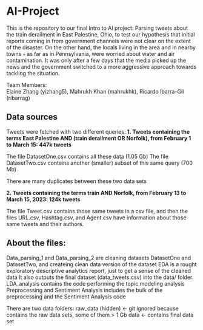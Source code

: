 # AI-Project

This is the repository to our final Intro to AI project:
Parsing tweets about the train derailment in East Palestine, Ohio, to test our hypothesis that initial reports coming in from government channels were not clear on the extent of the disaster. On the other hand, the locals living in the area and in nearby towns - as far as in Pennsylvania, were worried about water and air contamination. It was only after a few days that the media picked up the news and the government switched to a more aggressive approach towards tackling the situation. 

Team Members:   
Elaine Zhang (yizhang5), Mahrukh Khan (mahrukhk), Ricardo Ibarra-Gil (ribarrag)  

## Data sources

Tweets were fetched with two different queries:
**1. Tweets containing the terms East Palestine AND (train derailment OR Norfolk), from February 1 to March 15: 447k tweets**

The file DatasetOne.csv contains all these data (1.05 Gb)
The file DatasetTwo.csv contains another (smaller) subset of this same query (700 Mb)

There are many duplicates between these two data sets

**2. Tweets containing the terms train AND Norfolk, from February 13 to March 15, 2023: 124k tweets**

The file Tweet.csv contains those same tweets in a csv file, and then the files URL.csv, Hashtag.csv, and Agent.csv have information about those same tweets and their authors.

## About the files:

Data_parsing_1 and Data_parsing_2 are cleaning datasets DatasetOne and DatasetTwo, and createing clean data version of the dataset
EDA is a rought exploratory descriptive analytics report, just to get a sense of the cleaned data
It also outputs the final dataset (data_tweets.csv) into the data/ folder.
LDA_analysis contains the code performing the topic modeling analysis
Preprocessing and Sentiment Analysis includes the bulk of the preprocessing and the Sentiment Analysis code

There are two data folders:
raw_data (hidden) <- git ignored because contains the raw data sets, some of them > 1 Gb
data <- contains final data set


